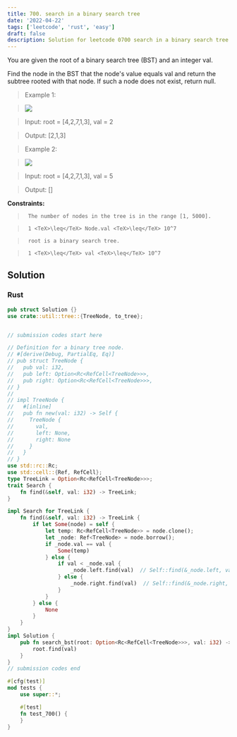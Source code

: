 ```yaml
---
title: 700. search in a binary search tree
date: '2022-04-22'
tags: ['leetcode', 'rust', 'easy']
draft: false
description: Solution for leetcode 0700 search in a binary search tree
---
```


 

  You are given the root of a binary search tree (BST) and an integer val.

  Find the node in the BST that the node's value equals val and return the subtree rooted with that node. If such a node does not exist, return null.

   

 >   Example 1:

 >   ![](https://assets.leetcode.com/uploads/2021/01/12/tree1.jpg)

 >   Input: root <TeX>=</TeX> [4,2,7,1,3], val <TeX>=</TeX> 2

 >   Output: [2,1,3]

  

 >   Example 2:

 >   ![](https://assets.leetcode.com/uploads/2021/01/12/tree2.jpg)

 >   Input: root <TeX>=</TeX> [4,2,7,1,3], val <TeX>=</TeX> 5

 >   Output: []

  

   

  **Constraints:**

  

 >   	The number of nodes in the tree is in the range [1, 5000].

 >   	1 <TeX>\leq</TeX> Node.val <TeX>\leq</TeX> 10^7

 >   	root is a binary search tree.

 >   	1 <TeX>\leq</TeX> val <TeX>\leq</TeX> 10^7


## Solution
### Rust
```rust
pub struct Solution {}
use crate::util::tree::{TreeNode, to_tree};


// submission codes start here

// Definition for a binary tree node.
// #[derive(Debug, PartialEq, Eq)]
// pub struct TreeNode {
//   pub val: i32,
//   pub left: Option<Rc<RefCell<TreeNode>>>,
//   pub right: Option<Rc<RefCell<TreeNode>>>,
// }
// 
// impl TreeNode {
//   #[inline]
//   pub fn new(val: i32) -> Self {
//     TreeNode {
//       val,
//       left: None,
//       right: None
//     }
//   }
// }
use std::rc::Rc;
use std::cell::{Ref, RefCell};
type TreeLink = Option<Rc<RefCell<TreeNode>>>;
trait Search {
    fn find(&self, val: i32) -> TreeLink;
}

impl Search for TreeLink {
    fn find(&self, val: i32) -> TreeLink {
        if let Some(node) = self {
            let temp: Rc<RefCell<TreeNode>> = node.clone();
            let _node: Ref<TreeNode> = node.borrow();
            if _node.val == val {
                Some(temp)
            } else {
                if val < _node.val {
                    _node.left.find(val)  // Self::find(&_node.left, val)
                } else {
                    _node.right.find(val)  // Self::find(&_node.right, val)
                }
            }
        } else {
            None
        }
    }
}
impl Solution {
    pub fn search_bst(root: Option<Rc<RefCell<TreeNode>>>, val: i32) -> Option<Rc<RefCell<TreeNode>>> {
        root.find(val)
    }
}
// submission codes end

#[cfg(test)]
mod tests {
    use super::*;

    #[test]
    fn test_700() {
    }
}

```
